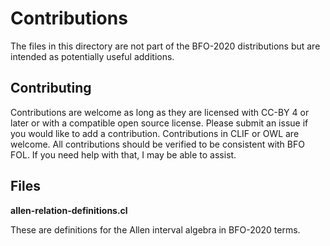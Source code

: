 # Contributions

The files in this directory are not part of the BFO-2020 distributions
but are intended as potentially useful additions. 

## Contributing

Contributions are welcome as long as they are licensed with CC-BY 4 or
later or with a compatible open source license. Please submit an issue if
you would like to add a contribution. Contributions in CLIF or OWL are
welcome. All contributions should be verified to be consistent with BFO
FOL. If you need help with that, I may be able to assist.

## Files

**allen-relation-definitions.cl**

These are definitions for the Allen interval algebra in BFO-2020 terms.



